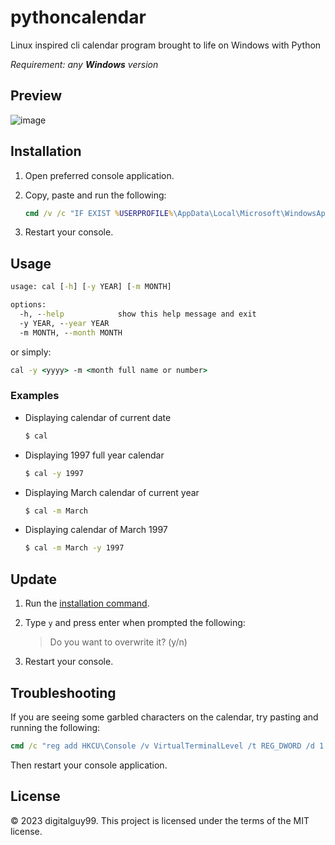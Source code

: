 # pythoncalendar
Linux inspired cli calendar program brought to life on Windows with Python

*Requirement: any **Windows** version*

## Preview
![image](https://github.com/digitalguy99/pythoncalendar/assets/52367722/1899d730-c8ec-4ca5-ae79-f0a557a205c8)


## Installation
1. Open preferred console application.

2. Copy, paste and run the following:

   ```cmd
   cmd /v /c "IF EXIST %USERPROFILE%\AppData\Local\Microsoft\WindowsApps\cal.exe (set /p userinp=File already exists. Do you want to overwrite it? ^(y/n^) & IF /I !userinp! == y curl -kL -o %USERPROFILE%\AppData\Local\Microsoft\WindowsApps\cal.exe https://github.com/digitalguy99/pythoncalendar/releases/download/v1.0.0/cal.exe) ELSE curl -kL -o %USERPROFILE%\AppData\Local\Microsoft\WindowsApps\cal.exe https://github.com/digitalguy99/pythoncalendar/releases/download/v1.0.0/cal.exe"
   ```

3. Restart your console.

## Usage
```cmd
usage: cal [-h] [-y YEAR] [-m MONTH]

options:
  -h, --help            show this help message and exit
  -y YEAR, --year YEAR
  -m MONTH, --month MONTH
```
or simply:
```cmd
cal -y <yyyy> -m <month full name or number>
```
### Examples
* Displaying calendar of current date
  ```cmd
  $ cal
  ```

* Displaying 1997 full year calendar
  ```cmd
  $ cal -y 1997
  ```

* Displaying March calendar of current year
  ```cmd
  $ cal -m March
  ```

* Displaying calendar of March 1997
  ```cmd
  $ cal -m March -y 1997
  ```

## Update
1. Run the [installation command](#installation).

2. Type `y` and press enter when prompted the following:
   > Do you want to overwrite it? (y/n)

3. Restart your console.

## Troubleshooting
If you are seeing some garbled characters on the calendar, try pasting and running the following:
```cmd
cmd /c "reg add HKCU\Console /v VirtualTerminalLevel /t REG_DWORD /d 1 /f"
```
Then restart your console application.

## License
© 2023 digitalguy99. This project is licensed under the terms of the MIT license.
